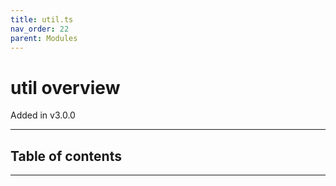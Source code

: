 ```yaml
---
title: util.ts
nav_order: 22
parent: Modules
---
```


# util overview

Added in v3.0.0

---

<h2 class="text-delta">Table of contents</h2>

---
